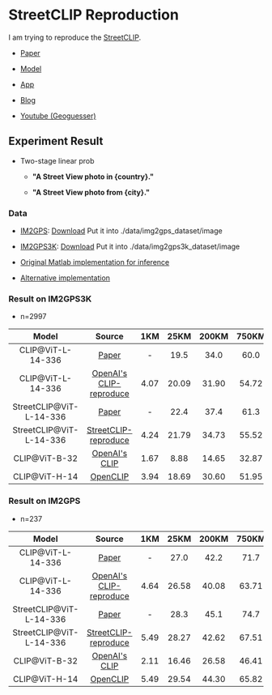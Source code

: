 # StreetCLIP Reproduction

I am trying to reproduce the [StreetCLIP](https://arxiv.org/pdf/2302.00275.pdf).

- [Paper](https://arxiv.org/pdf/2302.00275.pdf)

- [Model](https://huggingface.co/geolocal/StreetCLIP)

- [App](https://huggingface.co/spaces/NemesisAlm/GeolocationCountryClassification)

- [Blog](https://osintteam.blog/geolocation-and-ai-with-streetclip-introduction-country-classification-and-building-a-web-e13bd0e6d857)

- [Youtube (Geoguesser)](https://www.youtube.com/watch?v=ts5lPDV--cU)

## Experiment Result

* Two-stage linear prob

  *  **"A Street View photo in {country}."**

  *  **"A Street View photo from {city}."**

### Data 

* [IM2GPS](http://graphics.cs.cmu.edu/projects/im2gps/): [Download](http://graphics.cs.cmu.edu/projects/im2gps/gps_query_imgs.zip) Put it into ./data/img2gps_dataset/image

* [IM2GPS3K](https://github.com/lugiavn/revisiting-im2gps/): [Download](http://www.mediafire.com/file/7ht7sn78q27o9we/im2gps3ktest.zip) Put it into ./data/img2gps3k_dataset/image

* [Original Matlab implementation for inference](https://github.com/lugiavn/revisiting-im2gps/blob/master/main_im2gps_test.m)

* [Alternative implementation](https://github.com/TIBHannover/GeoEstimation/blob/master/classification/utils_global.py)

### Result on IM2GPS3K
* n=2997

|Model|Source|1KM|25KM|200KM|750KM|2,500KM|
|:---:|:---:|:---:|:---:|:---:|:---:|:---:|
|CLIP@ViT-L-14-336|[Paper](https://arxiv.org/pdf/2302.00275.pdf)|-|19.5 | 34.0|60.0 |78.1|
|CLIP@ViT-L-14-336|[OpenAI's CLIP-reproduce](https://github.com/openai/CLIP)|4.07|20.09|31.90|54.72|72.07|
|StreetCLIP@ViT-L-14-336|[Paper](https://arxiv.org/pdf/2302.00275.pdf)|-|22.4 |37.4|61.3 |80.4|
|StreetCLIP@ViT-L-14-336|[StreetCLIP-reproduce](https://huggingface.co/geolocal/StreetCLIP/tree/main)|4.24|21.79|34.73|55.52|74.84|
|CLIP@ViT-B-32|[OpenAI's CLIP](https://github.com/openai/CLIP)|1.67|8.88|14.65|32.87|53.72|
|CLIP@ViT-H-14|[OpenCLIP](https://github.com/mlfoundations/open_clip)|3.94|18.69|30.60|51.95|71.10|

### Result on IM2GPS
* n=237

|Model|Source|1KM|25KM|200KM|750KM|2,500KM|
|:---:|:---:|:---:|:---:|:---:|:---:|:---:|
|CLIP@ViT-L-14-336|[Paper](https://arxiv.org/pdf/2302.00275.pdf)|-|27.0 | 42.2|71.7| 86.9|
|CLIP@ViT-L-14-336|[OpenAI's CLIP-reproduce](https://github.com/openai/CLIP)|4.64|26.58|40.08|63.71|80.17|
|StreetCLIP@ViT-L-14-336|[Paper](https://arxiv.org/pdf/2302.00275.pdf)|-|28.3 | 45.1|74.7 |88.2|
|StreetCLIP@ViT-L-14-336|[StreetCLIP-reproduce](https://huggingface.co/geolocal/StreetCLIP/tree/main)|5.49|28.27|42.62|67.51|80.17|
|CLIP@ViT-B-32|[OpenAI's CLIP](https://github.com/openai/CLIP)|2.11|16.46|26.58|46.41|66.24|
|CLIP@ViT-H-14|[OpenCLIP](https://github.com/mlfoundations/open_clip)|5.49|29.54|44.30|65.82|79.75|




